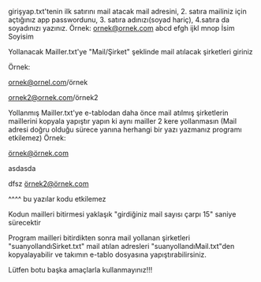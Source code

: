 girişyap.txt'tenin ilk satırını mail atacak mail adresini, 2. satıra
mailiniz için açtığınız app passwordunu, 3. satıra adınızı(soyad hariç),
4.satıra da soyadınızı yazınız.
Örnek:
ornek@ornek.com
abcd efgh ijkl mnop
İsim
Soyisim

Yollanacak Mailler.txt'ye "Mail/Şirket" şeklinde mail atılacak şirketleri giriniz

Örnek:

ornek@ornel.com/örnek

ornek2@ornek.com/örnek2


Yollanmış Mailler.txt'ye e-tablodan daha önce mail atılmış şirketlerin maillerini kopyala yapıştır yapın ki aynı mailler 2 kere yollanmasın
(Mail adresi doğru olduğu sürece yanına herhangi bir yazı yazmanız programı etkilemez)
Örnek:

örnek@örnek.com

asdasda

dfsz örnek2@örnek.com

^^^^ bu yazılar kodu etkilemez


Kodun mailleri bitirmesi yaklaşık "girdiğiniz mail sayısı çarpı 15" saniye sürecektir


Program mailleri bitirdikten sonra mail yollanan şirketleri "suanyollandıSirket.txt"
mail atılan adresleri "suanyollandıMail.txt"den kopyalayabilir ve takımın e-tablo dosyasına yapıştırabilirsiniz.


Lütfen botu başka amaçlarla kullanmayınız!!!


